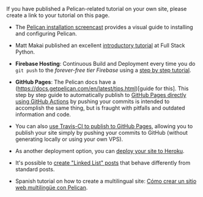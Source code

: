 If you have published a Pelican-related tutorial on your own site, please create a link to your tutorial on this page.

- The [Pelican installation screencast](http://hackercodex.com/guide/pelican-static-site-generator-install/) provides a visual guide to installing and configuring Pelican.

- Matt Makai published an excellent [introductory tutorial](https://www.fullstackpython.com/blog/generating-static-websites-pelican-jinja2-markdown.html) at Full Stack Python.

- **Firebase Hosting**: Continuous Build and Deployment every time you do `git push` to the *forever-free tier Firebase* using a [step by step tutorial](https://cloudbytes.dev/articles/auto-deploy-pelican-websites-to-firebase-hosting).

- **GitHub Pages**: The Pelican docs have a (https://docs.getpelican.com/en/latest/tips.html)[guide for this].  This step by step guide to automatically publish to [GitHub Pages directly using GitHub Actions](https://cloudbytes.dev/articles/automate-deployment-of-pelican-website-to-github-pages) by pushing your commits is intended to accomplish the same thing, but is fraught with pitfalls and outdated information and code.

- You can also [use Travis-CI to publish to GitHub Pages](http://zonca.github.io/2013/09/automatically-build-pelican-and-publish-to-github-pages.html), allowing you to publish your site simply by pushing your commits to GitHub (without generating locally or using your own VPS).

- As another deployment option, you can [deploy your site to Heroku](http://blog.getpelican.com/using-pelican-with-heroku.html).

- It's possible to [create "Linked List" posts](https://gist.github.com/jsonbecker/7539951) that behave differently from standard posts.

- Spanish tutorial on how to create a multilingual site: [Cómo crear un sitio web multilingüe con Pelican](https://freakspot.net/c%C3%B3mo-crear-un-sitio-web-multiling%C3%BCe-con-pelican/).
